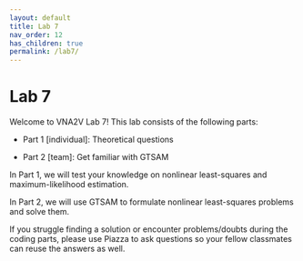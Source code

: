 ```yaml
---
layout: default
title: Lab 7
nav_order: 12
has_children: true
permalink: /lab7/
---
```


# Lab 7

Welcome to VNA2V Lab 7! This lab consists of the following parts:


- Part 1 [individual]: Theoretical questions

- Part 2 [team]: Get familiar with GTSAM

In Part 1, we will test your knowledge on nonlinear least-squares and
maximum-likelihood estimation.

In Part 2, we will use GTSAM to formulate nonlinear least-squares problems and solve them.

If you struggle finding a solution or encounter problems/doubts during the
coding parts, please use​ Piazza to ask questions so your fellow classmates can
reuse the answers as well.


